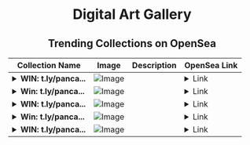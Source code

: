 <div align="center">

# Digital Art Gallery

## Trending Collections on OpenSea

| Collection Name                       | Image                                                                                     | Description                       | OpenSea Link                                                                                          |
|---------------------------------------|-------------------------------------------------------------------------------------------|-----------------------------------|--------------------------------------------------------------------------------------------------------|
| **<details><summary>WIN: t.ly/panca...</summary>WIN: t.ly/pancakeswap.finance</details>** | ![Image](https://i.seadn.io/s/raw/files/0a1c6d231b66f9975e3d0e32de0b6917.png?w=500&auto=format?w=200&auto=format) |  | <details><summary>Link</summary>[WIN: t.ly/pancakeswap.finance](https://opensea.io/collection/win-t-ly-pancakeswap-finance-3165)</details> |
| **<details><summary>Win: t.ly/panca...</summary>Win: t.ly/pancakeswap.finance</details>** | ![Image](https://i.seadn.io/s/raw/files/0a1c6d231b66f9975e3d0e32de0b6917.png?w=500&auto=format?w=200&auto=format) |  | <details><summary>Link</summary>[Win: t.ly/pancakeswap.finance](https://opensea.io/collection/win-t-ly-pancakeswap-finance-3164)</details> |
| **<details><summary>WIN: t.ly/panca...</summary>WIN: t.ly/pancakeswap.finance</details>** | ![Image](https://i.seadn.io/s/raw/files/0a1c6d231b66f9975e3d0e32de0b6917.png?w=500&auto=format?w=200&auto=format) |  | <details><summary>Link</summary>[WIN: t.ly/pancakeswap.finance](https://opensea.io/collection/win-t-ly-pancakeswap-finance-3163)</details> |
| **<details><summary>Win: t.ly/panca...</summary>Win: t.ly/pancakeswap.finance</details>** | ![Image](https://i.seadn.io/s/raw/files/0a1c6d231b66f9975e3d0e32de0b6917.png?w=500&auto=format?w=200&auto=format) |  | <details><summary>Link</summary>[Win: t.ly/pancakeswap.finance](https://opensea.io/collection/win-t-ly-pancakeswap-finance-3162)</details> |
| **<details><summary>WIN: t.ly/panca...</summary>WIN: t.ly/pancakeswap.finance</details>** | ![Image](https://i.seadn.io/s/raw/files/0a1c6d231b66f9975e3d0e32de0b6917.png?w=500&auto=format?w=200&auto=format) |  | <details><summary>Link</summary>[WIN: t.ly/pancakeswap.finance](https://opensea.io/collection/win-t-ly-pancakeswap-finance-3161)</details> |

</div>